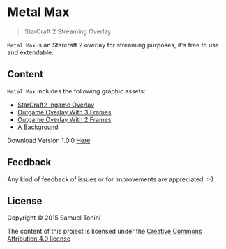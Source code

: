 # Metal Max

> StarCraft 2 Streaming Overlay

`Metal Max` is an Starcraft 2 overlay for streaming purposes, it's free to use and extendable.

## Content

`Metal Max` includes the following graphic assets:

* [StarCraft2 Ingame Overlay](assets/metal_max_overlay_INGAME_1920x1080.png)
* [Outgame Overlay With 3 Frames](assets/metal_max_3_frame_overlay_OUTGAME_1920x1080.png)
* [Outgame Overlay With 2 Frames](assets/metal_max_2_frame_overlay_OUTGAME_1920x1080.png)
* [A Background](assets/metal_max_background_1920x1080.png)

Download Version 1.0.0 [Here](https://github.com/tonini/metal_max/archive/v1.0.0.zip)

## Feedback

Any kind of feedback of issues or for improvements are appreciated. :-)

## License

Copyright © 2015 Samuel Tonini

The content of this project is licensed under the [Creative Commons Attribution 4.0 license](LICENSE)

